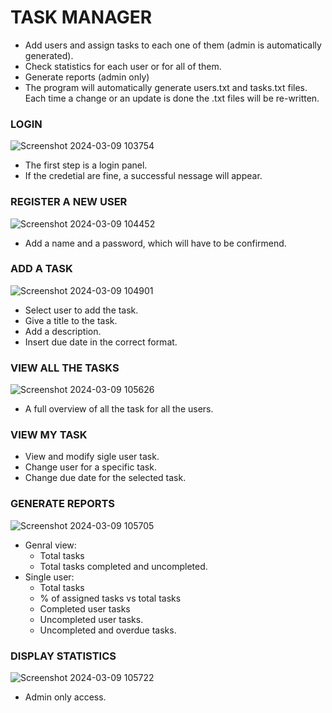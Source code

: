# TASK MANAGER

  - Add users and assign tasks to each one of them (admin is automatically generated).
  - Check statistics for each user or for all of them.
  - Generate reports (admin only)
  - The program will automatically generate users.txt and tasks.txt files. Each time a change or an update is done the .txt files will be re-written.

### LOGIN
  ![Screenshot 2024-03-09 103754](https://github.com/MassimilianoCattani/finalCapstone/assets/52679658/5a3f6faf-c936-4fc8-9d63-498075854676)
  - The first step is a login panel.
  - If the credetial are fine, a successful nessage will appear.

### REGISTER A NEW USER
  ![Screenshot 2024-03-09 104452](https://github.com/MassimilianoCattani/finalCapstone/assets/52679658/7cfd8df1-72d1-4b79-ae05-55b27de64cb9)
  - Add a name and a password, which will have to be confirmend.

### ADD A TASK
  ![Screenshot 2024-03-09 104901](https://github.com/MassimilianoCattani/finalCapstone/assets/52679658/91218a75-dac3-4167-a600-caa5844d61ac)
  - Select user to add the task.
  - Give a title to the task.
  - Add a description.
  - Insert due date in the correct format.

### VIEW ALL THE TASKS
  ![Screenshot 2024-03-09 105626](https://github.com/MassimilianoCattani/finalCapstone/assets/52679658/3b8d4109-84ed-4ef2-a8ac-3d6d660df32b)
  - A full  overview of all the task for all the users.

### VIEW MY TASK
  - View and modify sigle user task.
  - Change user for a specific task.
  - Change due date for the selected task.

### GENERATE REPORTS
  ![Screenshot 2024-03-09 105705](https://github.com/MassimilianoCattani/finalCapstone/assets/52679658/6f3a8c24-9f37-435c-b9a3-4c9e335e75f1)
  - Genral view:
      - Total tasks
      - Total tasks completed and uncompleted.
  - Single user:
      - Total tasks
      - % of assigned tasks vs total tasks
      - Completed user tasks
      - Uncompleted user tasks.
      - Uncompleted and overdue tasks.
        
### DISPLAY STATISTICS
  ![Screenshot 2024-03-09 105722](https://github.com/MassimilianoCattani/finalCapstone/assets/52679658/87979af5-58af-47bc-ada0-1155e90f051d)
  - Admin only access.




